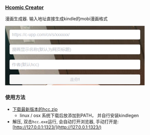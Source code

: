 ### [Hcomic Creator](https://hcc.ystyle.top)

漫画生成器. 输入地址直接生成kindle的mobi漫画格式

[![](public/asset/screenshot.png)](https://hcc.ystyle.top)

### 使用方法
- [下载最新版本的hcc.zip](https://github.com/ystyle/hcc/releases/latest)
  - linux / osx 系统下载后放添加到PATH， 并自行安装kindlegen
- 解压, 双击`hcc.exe`运行, 会自动打开浏览器, 手动打开是: [http://127.0.0.1:1323/](http://127.0.0.1:1323/)